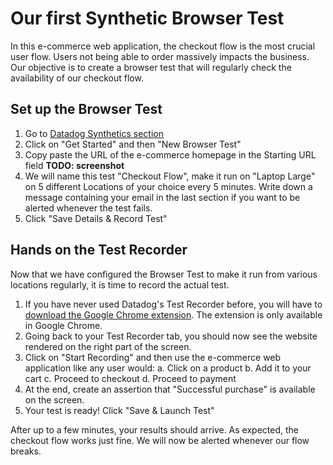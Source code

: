 # Our first Synthetic Browser Test

In this e-commerce web application, the checkout flow is the most crucial user flow. Users not being able to order massively impacts the business. Our objective is to create a browser test that will regularly check the availability of our checkout flow.

## Set up the Browser Test

1. Go to [Datadog Synthetics section](https://app.datadoghq.com/synthetics/list)
2. Click on "Get Started" and then "New Browser Test"
3. Copy paste the URL of the e-commerce homepage in the Starting URL field **TODO: screenshot**
4. We will name this test "Checkout Flow", make it run on "Laptop Large" on 5 different Locations of your choice every 5 minutes. Write down a message containing your email in the last section if you want to be alerted whenever the test fails.
5. Click "Save Details & Record Test"

## Hands on the Test Recorder

Now that we have configured the Browser Test to make it run from various locations regularly, it is time to record the actual test.

1. If you have never used Datadog's Test Recorder before, you will have to [download the Google Chrome extension](https://chrome.google.com/webstore/detail/datadog-test-recorder/kkbncfpddhdmkfmalecgnphegacgejoa). The extension is only available in Google Chrome.
2. Going back to your Test Recorder tab, you should now see the website rendered on the right part of the screen.
3. Click on "Start Recording" and then use the e-commerce web application like any user would:
   a. Click on a product
   b. Add it to your cart
   c. Proceed to checkout
   d. Proceed to payment
4. At the end, create an assertion that "Successful purchase" is available on the screen.
5. Your test is ready! Click "Save & Launch Test"

After up to a few minutes, your results should arrive. As expected, the checkout flow works just fine. We will now be alerted whenever our flow breaks.